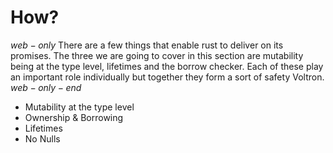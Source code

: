 # How?
$web-only$
There are a few things that enable rust to deliver on its promises. The three we are going to cover in this section are mutability being at the type level, lifetimes and the borrow checker. Each of these play an important role individually but together they form a sort of safety Voltron. 
$web-only-end$

- Mutability at the type level
- Ownership & Borrowing
- Lifetimes
- No Nulls

<img id="voltron" src="./assets/img/voltron.jpg" height="400" alt="Voltron Assemble" style="display:none;margin-left: 10px;" />
<script>
    (function() {
        let v = document.getElementById('voltron');
        if (!v) return console.error('no voltron image found');
        setTimeout(() => {
            v.style.display = 'block'
        }, 2000);
    })();
</script>